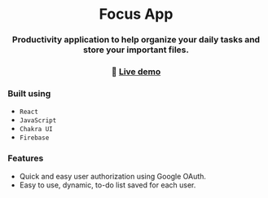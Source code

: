 <div align="center">

# Focus App

### Productivity application to help organize your daily tasks and store your important files.

### 🔗 [**Live demo**]()

</div>

### Built using

- `React`
- `JavaScript`
- `Chakra UI`
- `Firebase`

### Features

- Quick and easy user authorization using Google OAuth.
- Easy to use, dynamic, to-do list saved for each user.
